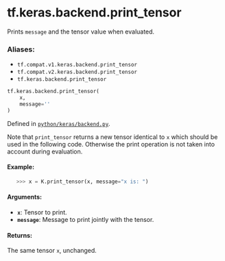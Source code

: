 <div itemscope itemtype="http://developers.google.com/ReferenceObject">
<meta itemprop="name" content="tf.keras.backend.print_tensor" />
<meta itemprop="path" content="Stable" />
</div>

# tf.keras.backend.print_tensor

Prints `message` and the tensor value when evaluated.

### Aliases:

* `tf.compat.v1.keras.backend.print_tensor`
* `tf.compat.v2.keras.backend.print_tensor`
* `tf.keras.backend.print_tensor`

``` python
tf.keras.backend.print_tensor(
    x,
    message=''
)
```



Defined in [`python/keras/backend.py`](/code/stable/tensorflow/python/keras/backend.py).

<!-- Placeholder for "Used in" -->

Note that `print_tensor` returns a new tensor identical to `x`
which should be used in the following code. Otherwise the
print operation is not taken into account during evaluation.

#### Example:



```python
   >>> x = K.print_tensor(x, message="x is: ")
```

#### Arguments:


* <b>`x`</b>: Tensor to print.
* <b>`message`</b>: Message to print jointly with the tensor.


#### Returns:

The same tensor `x`, unchanged.
